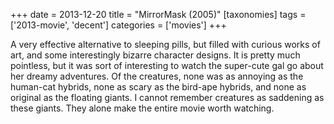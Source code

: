 +++
date = 2013-12-20
title = "MirrorMask (2005)"
[taxonomies]
tags = ['2013-movie', 'decent']
categories = ['movies']
+++

A very effective alternative to sleeping pills, but filled with curious
works of art, and some interestingly bizarre character designs. It is
pretty much pointless, but it was sort of interesting to watch the
super-cute gal go about her dreamy adventures. Of the creatures, none
was as annoying as the human-cat hybrids, none as scary as the bird-ape
hybrids, and none as original as the floating giants. I cannot remember
creatures as saddening as these giants. They alone make the entire movie
worth watching.
